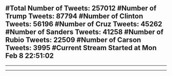 #Total Number of Tweets: 257012 
#Number of Trump Tweets: 87794
#Number of Clinton Tweets: 56196
#Number of Cruz Tweets: 45262
#Number of Sanders Tweets: 41258
#Number of Rubio Tweets: 22509
#Number of Carson Tweets: 3995
#Current Stream Started at Mon Feb  8 22:51:02
---
---
---
